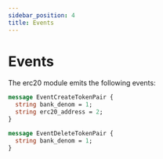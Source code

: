 ```yaml
---
sidebar_position: 4
title: Events
---
```


# Events

The erc20 module emits the following events:

```protobuf 
message EventCreateTokenPair {
  string bank_denom = 1;
  string erc20_address = 2;
}

message EventDeleteTokenPair {
  string bank_denom = 1;
}
```